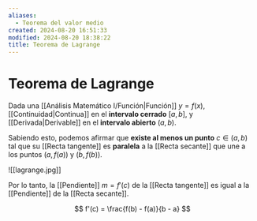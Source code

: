 ```yaml
---
aliases:
  - Teorema del valor medio
created: 2024-08-20 16:51:33
modified: 2024-08-20 18:38:22
title: Teorema de Lagrange
---
```


# Teorema de Lagrange

Dada una [[Análisis Matemático I/Función|Función]] $y = f(x)$, [[Continuidad|Continua]] en el **intervalo cerrado** $[a, b]$, y [[Derivada|Derivable]] en el **intervalo abierto** $(a, b)$.

Sabiendo esto, podemos afirmar que **existe al menos un punto** $c \in (a, b)$ tal que su [[Recta tangente]] es **paralela** a la [[Recta secante]] que une a los puntos $(a, f(a))$ y $(b, f(b))$.

![[lagrange.jpg]]

Por lo tanto, la [[Pendiente]] $m = f'(c)$ de la [[Recta tangente]] es igual a la [[Pendiente]] de la [[Recta secante]].

$$
f'(c) = \frac{f(b) - f(a)}{b - a}
$$
